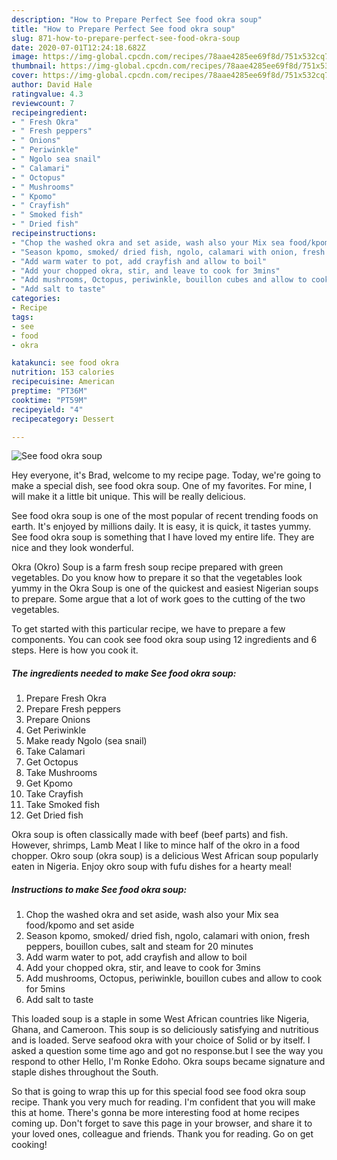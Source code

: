 ```yaml
---
description: "How to Prepare Perfect See food okra soup"
title: "How to Prepare Perfect See food okra soup"
slug: 871-how-to-prepare-perfect-see-food-okra-soup
date: 2020-07-01T12:24:18.682Z
image: https://img-global.cpcdn.com/recipes/78aae4285ee69f8d/751x532cq70/see-food-okra-soup-recipe-main-photo.jpg
thumbnail: https://img-global.cpcdn.com/recipes/78aae4285ee69f8d/751x532cq70/see-food-okra-soup-recipe-main-photo.jpg
cover: https://img-global.cpcdn.com/recipes/78aae4285ee69f8d/751x532cq70/see-food-okra-soup-recipe-main-photo.jpg
author: David Hale
ratingvalue: 4.3
reviewcount: 7
recipeingredient:
- " Fresh Okra"
- " Fresh peppers"
- " Onions"
- " Periwinkle"
- " Ngolo sea snail"
- " Calamari"
- " Octopus"
- " Mushrooms"
- " Kpomo"
- " Crayfish"
- " Smoked fish"
- " Dried fish"
recipeinstructions:
- "Chop the washed okra and set aside, wash also your Mix sea food/kpomo and set aside"
- "Season kpomo, smoked/ dried fish, ngolo, calamari with onion, fresh peppers, bouillon cubes, salt and steam for 20 minutes"
- "Add warm water to pot, add crayfish and allow to boil"
- "Add your chopped okra, stir, and leave to cook for 3mins"
- "Add mushrooms, Octopus, periwinkle, bouillon cubes and allow to cook for 5mins"
- "Add salt to taste"
categories:
- Recipe
tags:
- see
- food
- okra

katakunci: see food okra 
nutrition: 153 calories
recipecuisine: American
preptime: "PT36M"
cooktime: "PT59M"
recipeyield: "4"
recipecategory: Dessert

---
```



![See food okra soup](https://img-global.cpcdn.com/recipes/78aae4285ee69f8d/751x532cq70/see-food-okra-soup-recipe-main-photo.jpg)

Hey everyone, it's Brad, welcome to my recipe page. Today, we're going to make a special dish, see food okra soup. One of my favorites. For mine, I will make it a little bit unique. This will be really delicious.

See food okra soup is one of the most popular of recent trending foods on earth. It's enjoyed by millions daily. It is easy, it is quick, it tastes yummy. See food okra soup is something that I have loved my entire life. They are nice and they look wonderful.

Okra (Okro) Soup is a farm fresh soup recipe prepared with green vegetables. Do you know how to prepare it so that the vegetables look yummy in the Okra Soup is one of the quickest and easiest Nigerian soups to prepare. Some argue that a lot of work goes to the cutting of the two vegetables.


To get started with this particular recipe, we have to prepare a few components. You can cook see food okra soup using 12 ingredients and 6 steps. Here is how you cook it.

<!--inarticleads1-->

##### The ingredients needed to make See food okra soup:

1. Prepare  Fresh Okra
1. Prepare  Fresh peppers
1. Prepare  Onions
1. Get  Periwinkle
1. Make ready  Ngolo (sea snail)
1. Take  Calamari
1. Get  Octopus
1. Take  Mushrooms
1. Get  Kpomo
1. Take  Crayfish
1. Take  Smoked fish
1. Get  Dried fish


Okra soup is often classically made with beef (beef parts) and fish. However, shrimps, Lamb Meat I like to mince half of the okro in a food chopper. Okro soup (okra soup) is a delicious West African soup popularly eaten in Nigeria. Enjoy okro soup with fufu dishes for a hearty meal! 

<!--inarticleads2-->

##### Instructions to make See food okra soup:

1. Chop the washed okra and set aside, wash also your Mix sea food/kpomo and set aside
1. Season kpomo, smoked/ dried fish, ngolo, calamari with onion, fresh peppers, bouillon cubes, salt and steam for 20 minutes
1. Add warm water to pot, add crayfish and allow to boil
1. Add your chopped okra, stir, and leave to cook for 3mins
1. Add mushrooms, Octopus, periwinkle, bouillon cubes and allow to cook for 5mins
1. Add salt to taste


This loaded soup is a staple in some West African countries like Nigeria, Ghana, and Cameroon. This soup is so deliciously satisfying and nutritious and is loaded. Serve seafood okra with your choice of Solid or by itself. I asked a question some time ago and got no response.but I see the way you respond to other Hello, I&#39;m Ronke Edoho. Okra soups became signature and staple dishes throughout the South. 

So that is going to wrap this up for this special food see food okra soup recipe. Thank you very much for reading. I'm confident that you will make this at home. There's gonna be more interesting food at home recipes coming up. Don't forget to save this page in your browser, and share it to your loved ones, colleague and friends. Thank you for reading. Go on get cooking!
